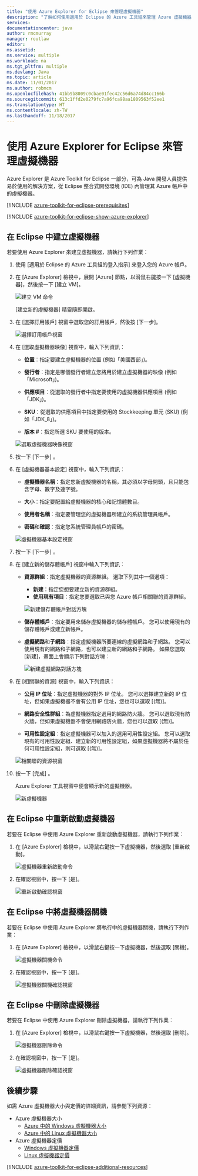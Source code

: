 ```yaml
---
title: "使用 Azure Explorer for Eclipse 來管理虛擬機器"
description: "了解如何使用適用於 Eclipse 的 Azure 工具組來管理 Azure 虛擬機器。"
services: 
documentationcenter: java
author: rmcmurray
manager: routlaw
editor: 
ms.assetid: 
ms.service: multiple
ms.workload: na
ms.tgt_pltfrm: multiple
ms.devlang: Java
ms.topic: article
ms.date: 11/01/2017
ms.author: robmcm
ms.openlocfilehash: 41bb9b8009c0cbae01fec42c56d6a74d84cc166b
ms.sourcegitcommit: 613c1ffd2e0279fc7a96fca98aa1809563f52ee1
ms.translationtype: HT
ms.contentlocale: zh-TW
ms.lasthandoff: 11/18/2017
---
```

# <a name="manage-virtual-machines-by-using-the-azure-explorer-for-eclipse"></a>使用 Azure Explorer for Eclipse 來管理虛擬機器

Azure Explorer 是 Azure Toolkit for Eclipse 一部分，可為 Java 開發人員提供易於使用的解決方案，從 Eclipse 整合式開發環境 (IDE) 內管理其 Azure 帳戶中的虛擬機器。

[!INCLUDE [azure-toolkit-for-eclipse-prerequisites](../includes/azure-toolkit-for-eclipse-prerequisites.md)]

[!INCLUDE [azure-toolkit-for-eclipse-show-azure-explorer](../includes/azure-toolkit-for-eclipse-show-azure-explorer.md)]

## <a name="create-a-virtual-machine-in-eclipse"></a>在 Eclipse 中建立虛擬機器

若要使用 Azure Explorer 來建立虛擬機器，請執行下列作業︰

1. 使用 [適用於 Eclipse 的 Azure 工具組的登入指示] 來登入您的 Azure 帳戶。

1. 在 [Azure Explorer] 檢視中，展開 [Azure] 節點，以滑鼠右鍵按一下 [虛擬機器]，然後按一下 [建立 VM]。

   ![建立 VM 命令][CR01]  

   [建立新的虛擬機器] 精靈隨即開啟。

1. 在 [選擇訂用帳戶] 視窗中選取您的訂用帳戶，然後按 [下一步]。

   ![選擇訂用帳戶視窗][CR02]

1. 在 [選取虛擬機器映像] 視窗中，輸入下列資訊︰

   * **位置**︰指定要建立虛擬機器的位置 (例如「美國西部」)。

   * **發行者**︰指定是哪個發行者建立您將用於建立虛擬機器的映像 (例如「Microsoft」)。

   * **供應項目**︰從選取的發行者中指定要使用的虛擬機器供應項目 (例如「JDK」)。

   * **SKU**︰從選取的供應項目中指定要使用的 Stockkeeping 單元 (SKU) (例如「JDK_8」)。

   * **版本 #**︰指定所選 SKU 要使用的版本。

   ![選取虛擬機器映像視窗][CR03]

1. 按一下 [下一步] 。

1. 在 [虛擬機器基本設定] 視窗中，輸入下列資訊︰

   * **虛擬機器名稱**：指定您新虛擬機器的名稱，其必須以字母開頭，且只能包含字母、數字及連字號。

   * **大小**︰指定要配置給虛擬機器的核心和記憶體數目。

   * **使用者名稱**︰指定要管理您的虛擬機器所建立的系統管理員帳戶。

   * **密碼**和**確認**︰指定您系統管理員帳戶的密碼。

   ![虛擬機器基本設定視窗][CR04]

1. 按一下 [下一步] 。

1. 在 [建立新的儲存體帳戶] 視窗中輸入下列資訊：

   * **資源群組**︰指定虛擬機器的資源群組。 選取下列其中一個選項：
      * **新建**：指定您想要建立新的資源群組。
      * **使用現有項目**︰指定您要選取已與您 Azure 帳戶相關聯的資源群組。

      ![新建儲存體帳戶對話方塊][CR05]

   * **儲存體帳戶**︰指定要用來儲存虛擬機器的儲存體帳戶。 您可以使用現有的儲存體帳戶或建立新帳戶。

   * **虛擬網路**和**子網路**︰指定虛擬機器所要連線的虛擬網路和子網路。 您可以使用現有的網路和子網路，也可以建立新的網路和子網路。 如果您選取 [新建]，畫面上會顯示下列對話方塊︰

      ![新建虛擬網路對話方塊][CR06]

1. 在 [相關聯的資源] 視窗中，輸入下列資訊：

   * **公用 IP 位址**︰指定虛擬機器的對外 IP 位址。 您可以選擇建立新的 IP 位址，但如果虛擬機器不會有公用 IP 位址，您也可以選取 [(無)]。

   * **網路安全性群組**︰為虛擬機器指定選用的網路防火牆。 您可以選取現有防火牆，但如果虛擬機器不會使用網路防火牆，您也可以選取 [(無)]。

   * **可用性設定組**︰指定虛擬機器可以加入的選用可用性設定組。 您可以選取現有的可用性設定組、建立新的可用性設定組，如果虛擬機器將不屬於任何可用性設定組，則可選取 [(無)]。

   ![相關聯的資源視窗][CR07]

1. 按一下 [完成] 。  

   Azure Explorer 工具視窗中便會顯示新的虛擬機器。

   ![新虛擬機器][CR08]

## <a name="restart-a-virtual-machine-in-eclipse"></a>在 Eclipse 中重新啟動虛擬機器

若要在 Eclipse 中使用 Azure Explorer 重新啟動虛擬機器，請執行下列作業︰

1. 在 [Azure Explorer] 檢視中，以滑鼠右鍵按一下虛擬機器，然後選取 [重新啟動]。

   ![虛擬機器重新啟動命令][RE01]

1. 在確認視窗中，按一下 [是]。

   ![重新啟動確認視窗][RE02]

## <a name="shut-down-a-virtual-machine-in-eclipse"></a>在 Eclipse 中將虛擬機器關機

若要在 Eclipse 中使用 Azure Explorer 將執行中的虛擬機器關機，請執行下列作業︰

1. 在 [Azure Explorer] 檢視中，以滑鼠右鍵按一下虛擬機器，然後選取 [關機]。

   ![虛擬機器關機命令][SH01]

1. 在確認視窗中，按一下 [是]。

   ![虛擬機器關機確認視窗][SH02]

## <a name="delete-a-virtual-machine-in-eclipse"></a>在 Eclipse 中刪除虛擬機器

若要在 Eclipse 中使用 Azure Explorer 刪除虛擬機器，請執行下列作業︰

1. 在 [Azure Explorer] 檢視中，以滑鼠右鍵按一下虛擬機器，然後選取 [刪除]。

   ![虛擬機器刪除命令][DE01]

1. 在確認視窗中，按一下 [是]。

   ![虛擬機器刪除確認視窗][DE02]

## <a name="next-steps"></a>後續步驟

如需 Azure 虛擬機器大小與定價的詳細資訊，請參閱下列資源︰

* Azure 虛擬機器大小
  * [Azure 中的 Windows 虛擬機器大小]
  * [Azure 中的 Linux 虛擬機器大小]
* Azure 虛擬機器定價
  * [Windows 虛擬機器定價]
  * [Linux 虛擬機器定價]

[!INCLUDE [azure-toolkit-for-eclipse-additional-resources](../includes/azure-toolkit-for-eclipse-additional-resources.md)]

<!-- URL List -->

[Azure 中的 Windows 虛擬機器大小]: /azure/virtual-machines/virtual-machines-windows-sizes
[Azure 中的 Linux 虛擬機器大小]: /azure/virtual-machines/virtual-machines-linux-sizes
[Windows 虛擬機器定價]: /pricing/details/virtual-machines/windows/
[Linux 虛擬機器定價]: /pricing/details/virtual-machines/linux/

<!-- IMG List -->

[RE01]: media/azure-toolkit-for-eclipse-managing-virtual-machines-using-azure-explorer/RE01.png
[RE02]: media/azure-toolkit-for-eclipse-managing-virtual-machines-using-azure-explorer/RE02.png

[SH01]: media/azure-toolkit-for-eclipse-managing-virtual-machines-using-azure-explorer/SH01.png
[SH02]: media/azure-toolkit-for-eclipse-managing-virtual-machines-using-azure-explorer/SH02.png

[DE01]: media/azure-toolkit-for-eclipse-managing-virtual-machines-using-azure-explorer/DE01.png
[DE02]: media/azure-toolkit-for-eclipse-managing-virtual-machines-using-azure-explorer/DE02.png

[CR01]: media/azure-toolkit-for-eclipse-managing-virtual-machines-using-azure-explorer/CR01.png
[CR02]: media/azure-toolkit-for-eclipse-managing-virtual-machines-using-azure-explorer/CR02.png
[CR03]: media/azure-toolkit-for-eclipse-managing-virtual-machines-using-azure-explorer/CR03.png
[CR04]: media/azure-toolkit-for-eclipse-managing-virtual-machines-using-azure-explorer/CR04.png
[CR05]: media/azure-toolkit-for-eclipse-managing-virtual-machines-using-azure-explorer/CR05.png
[CR06]: media/azure-toolkit-for-eclipse-managing-virtual-machines-using-azure-explorer/CR06.png
[CR07]: media/azure-toolkit-for-eclipse-managing-virtual-machines-using-azure-explorer/CR07.png
[CR08]: media/azure-toolkit-for-eclipse-managing-virtual-machines-using-azure-explorer/CR08.png
